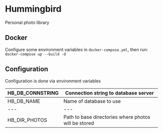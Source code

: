 # Hummingbird
Personal photo library

## Docker
Configure some environment variables in ```docker-compose.yml```, then run:
```docker-compose up --build -d```

## Configuration
Configuration is done via environment variables

| HB_DB_CONNSTRING | Connection string to database server |
|---|---|
| HB_DB_NAME | Name of database to use |
|---|---|
| HB_DIR_PHOTOS | Path to base directories where photos will be stored |